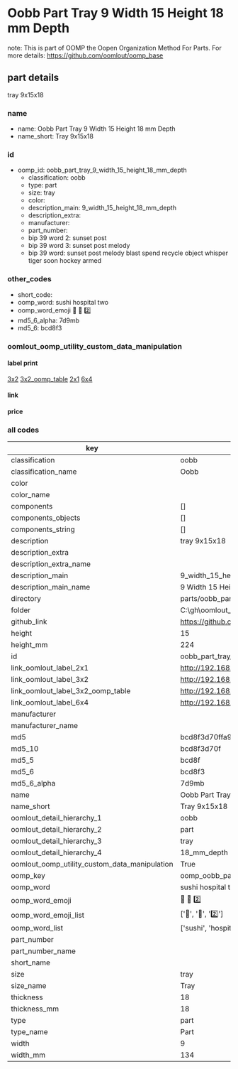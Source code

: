# Oobb Part Tray 9 Width 15 Height 18 mm Depth  

note: This is part of OOMP the Oopen Organization Method For Parts. For more details: https://github.com/oomlout/oomp_base

##  part details
  



tray 9x15x18



### name
* name: Oobb Part Tray 9 Width 15 Height 18 mm Depth
* name_short: Tray 9x15x18 
### id
* oomp_id: oobb_part_tray_9_width_15_height_18_mm_depth
  * classification: oobb
  * type: part
  * size: tray
  * color: 
  * description_main: 9_width_15_height_18_mm_depth
  * description_extra: 
  * manufacturer: 
  * part_number: 
  * bip 39 word 2: sunset post
  * bip 39 word 3: sunset post melody
  * bip 39 word: sunset post melody blast spend recycle object whisper tiger soon hockey armed

### other_codes
* short_code: 
* oomp_word: sushi hospital two
* oomp_word_emoji :sushi: :hospital: :two:
* md5_6_alpha: 7d9mb
* md5_6: bcd8f3






### oomlout_oomp_utility_custom_data_manipulation
#### label print
[3x2](http://192.168.1.245:1112/?label=oomp%207d9mb)
[3x2_oomp_table](http://192.168.1.108:1112/?label=oomp%207d9mb)
[2x1](http://192.168.1.242:1112/?label=oomp%207d9mb)
[6x4](http://192.168.1.55:1112/?label=oomp%207d9mb)    

#### link

                              

#### price







### all codes 
| key | value |  
| --- | --- |  
| classification | oobb |  
| classification_name | Oobb |  
| color |  |  
| color_name |  |  
| components | [] |  
| components_objects | [] |  
| components_string | [] |  
| description | tray 9x15x18 |  
| description_extra |  |  
| description_extra_name |  |  
| description_main | 9_width_15_height_18_mm_depth |  
| description_main_name | 9 Width 15 Height 18 mm Depth |  
| directory | parts/oobb_part_tray_9_width_15_height_18_mm_depth |  
| folder | C:\gh\oomlout_oobb_version_4_generated_parts\parts\oobb_part_tray_9_width_15_height_18_mm_depth |  
| github_link | https://github.com/oomlout/oomlout_oomp_part_src/tree/main/parts/oobb_part_tray_9_width_15_height_18_mm_depth |  
| height | 15 |  
| height_mm | 224 |  
| id | oobb_part_tray_9_width_15_height_18_mm_depth |  
| link_oomlout_label_2x1 | http://192.168.1.242:1112/?label=oomp%207d9mb |  
| link_oomlout_label_3x2 | http://192.168.1.245:1112/?label=oomp%207d9mb |  
| link_oomlout_label_3x2_oomp_table | http://192.168.1.108:1112/?label=oomp%207d9mb |  
| link_oomlout_label_6x4 | http://192.168.1.55:1112/?label=oomp%207d9mb |  
| manufacturer |  |  
| manufacturer_name |  |  
| md5 | bcd8f3d70ffa9302cfe8a177152a2ecc |  
| md5_10 | bcd8f3d70f |  
| md5_5 | bcd8f |  
| md5_6 | bcd8f3 |  
| md5_6_alpha | 7d9mb |  
| name | Oobb Part Tray 9 Width 15 Height 18 mm Depth |  
| name_short | Tray 9x15x18  |  
| oomlout_detail_hierarchy_1 | oobb |  
| oomlout_detail_hierarchy_2 | part |  
| oomlout_detail_hierarchy_3 | tray |  
| oomlout_detail_hierarchy_4 | 18_mm_depth |  
| oomlout_oomp_utility_custom_data_manipulation | True |  
| oomp_key | oomp_oobb_part_tray_9_width_15_height_18_mm_depth |  
| oomp_word | sushi hospital two |  
| oomp_word_emoji | :sushi: :hospital: :two: |  
| oomp_word_emoji_list | [':sushi:', ':hospital:', ':two:'] |  
| oomp_word_list | ['sushi', 'hospital', 'two'] |  
| part_number |  |  
| part_number_name |  |  
| short_name |  |  
| size | tray |  
| size_name | Tray |  
| thickness | 18 |  
| thickness_mm | 18 |  
| type | part |  
| type_name | Part |  
| width | 9 |  
| width_mm | 134 |  
